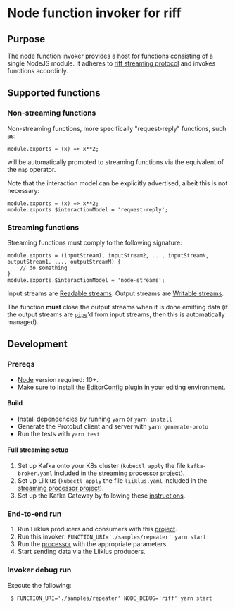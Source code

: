 # Node function invoker for riff

## Purpose

The node function invoker provides a host for functions consisting of a single NodeJS module.
It adheres to [riff streaming protocol](https://github.com/projectriff/streaming-processor) 
and invokes functions accordinly.

## Supported functions

### Non-streaming functions

Non-streaming functions, more specifically "request-reply" functions, such as:
```
module.exports = (x) => x**2;
```
will be automatically promoted to streaming functions via the equivalent of the `map` operator.

Note that the interaction model can be explicitly advertised, albeit this is not necessary:
```
module.exports = (x) => x**2;
module.exports.$interactionModel = 'request-reply';
```

### Streaming functions

Streaming functions must comply to the following signature:
```
module.exports = (inputStream1, inputStream2, ..., inputStreamN, outputStream1, ..., outputStreamM) {
    // do something
}
module.exports.$interactionModel = 'node-streams';
```

Input streams are [Readable streams](https://nodejs.org/api/stream.html#stream_readable_streams).
Output streams are [Writable streams](https://nodejs.org/api/stream.html#stream_class_stream_readable).

The function **must** close the output streams when it is done emitting data 
(if the output streams are [`pipe`](https://nodejs.org/api/stream.html#stream_readable_pipe_destination_options)'d from input streams, then this is automatically managed).

## Development

### Prereqs

 - [Node](https://nodejs.org/en/download/) version required: 10+.
 - Make sure to install the [EditorConfig](https://editorconfig.org/) plugin in your editing environment.
 
#### Build

 - Install dependencies by running `yarn` or `yarn install`
 - Generate the Protobuf client and server with `yarn generate-proto`
 - Run the tests with `yarn test`

#### Full streaming setup

1. Set up Kafka onto your K8s cluster (`kubectl apply` the file `kafka-broker.yaml` included in the [streaming processor project](https://github.com/projectriff/streaming-processor)).
1. Set up Liiklus (`kubectl apply` the file `liiklus.yaml` included in the [streaming processor project](https://github.com/projectriff/streaming-processor)).
1. Set up the Kafka Gateway by following these [instructions](https://github.com/projectriff/kafka-gateway).

### End-to-end run

1. Run Liiklus producers and consumers with this [project](https://github.com/projectriff-samples/liiklus-client).
1. Run this invoker: `FUNCTION_URI='./samples/repeater' yarn start`
1. Run the [processor](https://github.com/projectriff/streaming-processor) with the appropriate parameters.
1. Start sending data via the Liiklus producers.

### Invoker debug run

Execute the following:

```shell
 $ FUNCTION_URI='./samples/repeater' NODE_DEBUG='riff' yarn start
```

